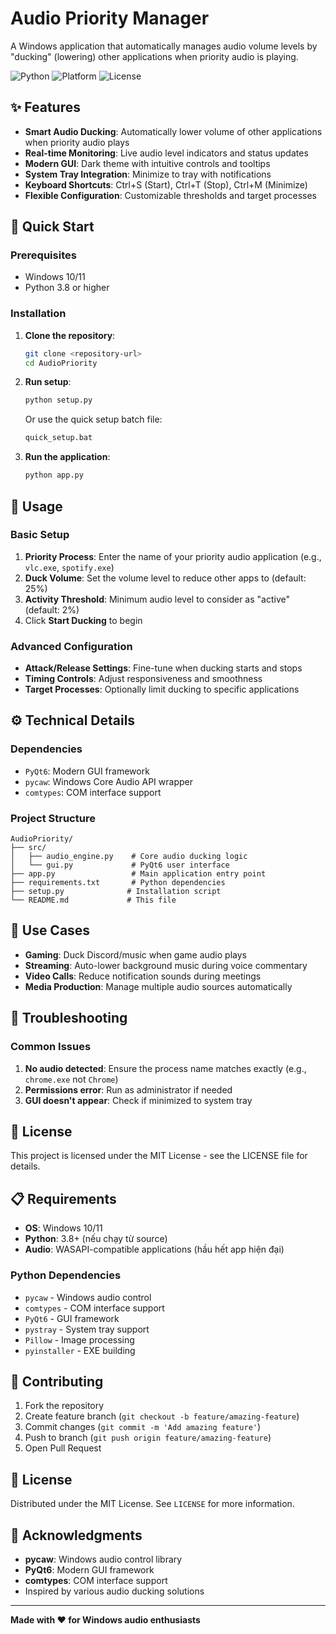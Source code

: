 # Audio Priority Manager

A Windows application that automatically manages audio volume levels by "ducking" (lowering) other applications when priority audio is playing.

![Python](https://img.shields.io/badge/python-v3.8+-blue.svg)
![Platform](https://img.shields.io/badge/platform-windows-lightgrey.svg)
![License](https://img.shields.io/badge/license-MIT-green.svg)

## ✨ Features

- **Smart Audio Ducking**: Automatically lower volume of other applications when priority audio plays
- **Real-time Monitoring**: Live audio level indicators and status updates
- **Modern GUI**: Dark theme with intuitive controls and tooltips
- **System Tray Integration**: Minimize to tray with notifications
- **Keyboard Shortcuts**: Ctrl+S (Start), Ctrl+T (Stop), Ctrl+M (Minimize)
- **Flexible Configuration**: Customizable thresholds and target processes

## 🚀 Quick Start

### Prerequisites
- Windows 10/11
- Python 3.8 or higher

### Installation

1. **Clone the repository**:
   ```bash
   git clone <repository-url>
   cd AudioPriority
   ```

2. **Run setup**:
   ```bash
   python setup.py
   ```
   Or use the quick setup batch file:
   ```bash
   quick_setup.bat
   ```

3. **Run the application**:
   ```bash
   python app.py
   ```

## 📖 Usage

### Basic Setup
1. **Priority Process**: Enter the name of your priority audio application (e.g., `vlc.exe`, `spotify.exe`)
2. **Duck Volume**: Set the volume level to reduce other apps to (default: 25%)
3. **Activity Threshold**: Minimum audio level to consider as "active" (default: 2%)
4. Click **Start Ducking** to begin

### Advanced Configuration
- **Attack/Release Settings**: Fine-tune when ducking starts and stops
- **Timing Controls**: Adjust responsiveness and smoothness
- **Target Processes**: Optionally limit ducking to specific applications

## ⚙️ Technical Details

### Dependencies
- `PyQt6`: Modern GUI framework
- `pycaw`: Windows Core Audio API wrapper
- `comtypes`: COM interface support

### Project Structure
```
AudioPriority/
├── src/
│   ├── audio_engine.py    # Core audio ducking logic
│   └── gui.py             # PyQt6 user interface
├── app.py                 # Main application entry point
├── requirements.txt       # Python dependencies
├── setup.py              # Installation script
└── README.md             # This file
```

## 🎯 Use Cases

- **Gaming**: Duck Discord/music when game audio plays
- **Streaming**: Auto-lower background music during voice commentary
- **Video Calls**: Reduce notification sounds during meetings
- **Media Production**: Manage multiple audio sources automatically

## 🐛 Troubleshooting

### Common Issues
1. **No audio detected**: Ensure the process name matches exactly (e.g., `chrome.exe` not `Chrome`)
2. **Permissions error**: Run as administrator if needed
3. **GUI doesn't appear**: Check if minimized to system tray

## 📝 License

This project is licensed under the MIT License - see the LICENSE file for details.

## 📋 Requirements

- **OS**: Windows 10/11
- **Python**: 3.8+ (nếu chạy từ source)
- **Audio**: WASAPI-compatible applications (hầu hết app hiện đại)

### Python Dependencies

- `pycaw` - Windows audio control
- `comtypes` - COM interface support  
- `PyQt6` - GUI framework
- `pystray` - System tray support
- `Pillow` - Image processing
- `pyinstaller` - EXE building

## 🤝 Contributing

1. Fork the repository
2. Create feature branch (`git checkout -b feature/amazing-feature`)  
3. Commit changes (`git commit -m 'Add amazing feature'`)
4. Push to branch (`git push origin feature/amazing-feature`)
5. Open Pull Request

## 📄 License

Distributed under the MIT License. See `LICENSE` for more information.

## 🙏 Acknowledgments

- **pycaw**: Windows audio control library
- **PyQt6**: Modern GUI framework
- **comtypes**: COM interface support
- Inspired by various audio ducking solutions

---

**Made with ❤️ for Windows audio enthusiasts**
